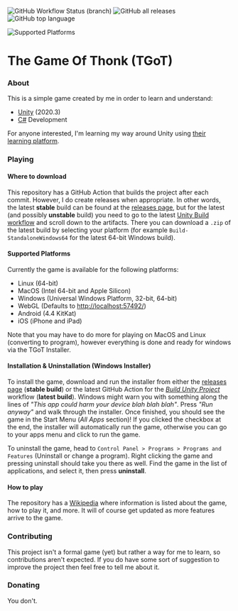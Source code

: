 ﻿![GitHub Workflow Status (branch)](https://img.shields.io/github/workflow/status/TechnoShip123/TGoT/%F0%9F%9B%A0%20Build%20Unity%20Project/master?label=Unity%20Build&logo=github%20actions&logoColor=skyblue&style=for-the-badge)
![GitHub all releases](https://img.shields.io/github/downloads/TechnoShip123/TGoT/total?color=skyblue&label=Downloads&logo=github&style=for-the-badge)
![GitHub top language](https://img.shields.io/github/languages/top/TechnoShip123/TGoT?style=for-the-badge)

![Supported Platforms](https://img.shields.io/badge/Platforms-Windows%20%7C%20OSX%20%7C%20Linux%20%7C%20WebGL%20%7C%20Android%20%7C%20iOS-brightgreen?style=for-the-badge&logo=unity)
# The Game Of Thonk (TGoT)

### About
This is a simple game created by me in order to learn and understand:
- [Unity](https://unity.com/) (2020.3)
- [C#](https://docs.microsoft.com/en-us/dotnet/csharp/) Development

For anyone interested, I'm learning my way around Unity using [their
learning platform](https://learn.unity.com/).

### Playing

#### Where to download
This repository has a GitHub Action that builds the project after each commit. However, I do create
releases when appropriate. In other words, the latest **stable** build can be found at the 
[releases page](https://github.com/TechnoShip123/TGoT/releases/latest), but for the latest 
(and possibly **unstable** build) you need to go to the latest 
[Unity Build workflow](https://github.com/TechnoShip123/TGoT/actions/) and scroll down to 
the artifacts. There you can download a `.zip` of the latest build by selecting your platform 
(for example `Build-StandaloneWindows64` for the latest 64-bit Windows build).

#### Supported Platforms
Currently the game is available for the following platforms:
- Linux (64-bit)
- MacOS (Intel 64-bit and Apple Silicon)
- Windows (Universal Windows Platform, 32-bit, 64-bit)
- WebGL (Defaults to [http://localhost:57492/](http://localhost:57492/))
- Android (4.4 KitKat)
- iOS (iPhone and iPad)

Note that you may have to do more for playing on MacOS and Linux (converting to program), however
everything is done and ready for windows via the TGoT Installer.

#### Installation & Uninstallation (Windows Installer)
To install the game, download and run the installer from either the 
[releases page](https://github.com/TechnoShip123/TGoT/releases/latest/) (**stable build**) 
or the latest GitHub Action for the 
[_Build Unity Project_](https://github.com/TechnoShip123/TGoT/actions/) workflow (**latest build**).
Windows might warn you with something along the lines of _"This app could harm your device blah
blah blah"_. Press _"Run anyway"_ and walk through the installer. Once finished, you should see the
game in the Start Menu (_All Apps_ section)! If you clicked the checkbox at the end, the installer
will automatically run the game, otherwise you can go to your apps menu and click to run the game.

To uninstall the game, head to `Control Panel > Programs > Programs and Features` 
(Uninstall or change a program). Right clicking the game and pressing
uninstall should take you there as well. Find the game in the list
of applications, and select it, then press **uninstall**.

#### How to play
The repository has a [Wikipedia](https://github.com/TechnoShip123/TGoT/Wiki/) where information is listed about the game, how to play it, and more. It will of course get updated as more features arrive to the game.

### Contributing
This project isn't a formal game (yet) but rather a way for me to learn,
so contributions aren't expected. If you do have some sort of suggestion
to improve the project then feel free to tell
me about it.

### Donating
You don't.
